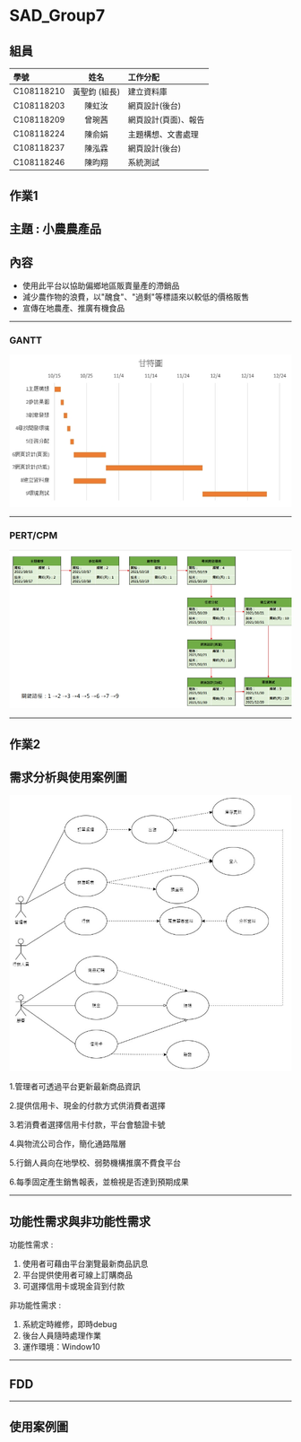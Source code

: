 # SAD_Group7
## 組員
|學號|姓名|工作分配|
|:---|:---:|:---|
|C108118210|黃聖鈞 (組長)|建立資料庫|
|C108118203|陳虹汝|網頁設計(後台)|
|C108118209|曾琬茜|網頁設計(頁面)、報告|
|C108118224|陳俞娟|主題構想、文書處理|
|C108118237|陳泓霖|網頁設計(後台)|
|C108118246|陳昀翔|系統測試|
## 作業1
## 主題 : 小農農產品 
## 內容
* 使用此平台以協助偏鄉地區販賣量產的滯銷品
* 減少農作物的浪費，以"醜食"、"過剩"等標語來以較低的價格販售
* 宣傳在地農產、推廣有機食品

***
### GANTT
![](1634368980158.jpg)
***
### PERT/CPM
![](1634368918011.jpg)
***
## 作業2
## 需求分析與使用案例圖

![](1634708653999.jpg)

1.管理者可透過平台更新最新商品資訊

2.提供信用卡、現金的付款方式供消費者選擇

3.若消費者選擇信用卡付款，平台會驗證卡號

4.與物流公司合作，簡化通路階層

5.行銷人員向在地學校、弱勢機構推廣不費食平台

6.每季固定產生銷售報表，並檢視是否達到預期成果
***
## 功能性需求與非功能性需求
功能性需求 :

1. 使用者可藉由平台瀏覽最新商品訊息
1. 平台提供使用者可線上訂購商品
1. 可選擇信用卡或現金貨到付款

非功能性需求 :

1. 系統定時維修，即時debug
1. 後台人員隨時處理作業
1. 運作環境：Window10

***
## FDD
***
## 使用案例圖


